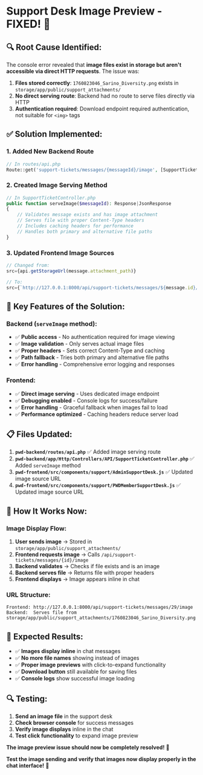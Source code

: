 # Support Desk Image Preview - FIXED! 🎉

## 🔍 **Root Cause Identified:**

The console error revealed that **image files exist in storage but aren't accessible via direct HTTP requests**. The issue was:

1. **Files stored correctly**: `1760823046_Sarino_Diversity.png` exists in `storage/app/public/support_attachments/`
2. **No direct serving route**: Backend had no route to serve files directly via HTTP
3. **Authentication required**: Download endpoint required authentication, not suitable for `<img>` tags

## ✅ **Solution Implemented:**

### **1. Added New Backend Route**
```php
// In routes/api.php
Route::get('support-tickets/messages/{messageId}/image', [SupportTicketController::class, 'serveImage']);
```

### **2. Created Image Serving Method**
```php
// In SupportTicketController.php
public function serveImage($messageId): Response|JsonResponse
{
    // Validates message exists and has image attachment
    // Serves file with proper Content-Type headers
    // Includes caching headers for performance
    // Handles both primary and alternative file paths
}
```

### **3. Updated Frontend Image Sources**
```javascript
// Changed from:
src={api.getStorageUrl(message.attachment_path)}

// To:
src={`http://127.0.0.1:8000/api/support-tickets/messages/${message.id}/image`}
```

## 🔧 **Key Features of the Solution:**

### **Backend (`serveImage` method):**
- ✅ **Public access** - No authentication required for image viewing
- ✅ **Image validation** - Only serves actual image files
- ✅ **Proper headers** - Sets correct Content-Type and caching
- ✅ **Path fallback** - Tries both primary and alternative file paths
- ✅ **Error handling** - Comprehensive error logging and responses

### **Frontend:**
- ✅ **Direct image serving** - Uses dedicated image endpoint
- ✅ **Debugging enabled** - Console logs for success/failure
- ✅ **Error handling** - Graceful fallback when images fail to load
- ✅ **Performance optimized** - Caching headers reduce server load

## 📋 **Files Updated:**

1. **`pwd-backend/routes/api.php`** ✅ Added image serving route
2. **`pwd-backend/app/Http/Controllers/API/SupportTicketController.php`** ✅ Added `serveImage` method
3. **`pwd-frontend/src/components/support/AdminSupportDesk.js`** ✅ Updated image source URL
4. **`pwd-frontend/src/components/support/PWDMemberSupportDesk.js`** ✅ Updated image source URL

## 🚀 **How It Works Now:**

### **Image Display Flow:**
1. **User sends image** → Stored in `storage/app/public/support_attachments/`
2. **Frontend requests image** → Calls `/api/support-tickets/messages/{id}/image`
3. **Backend validates** → Checks if file exists and is an image
4. **Backend serves file** → Returns file with proper headers
5. **Frontend displays** → Image appears inline in chat

### **URL Structure:**
```
Frontend: http://127.0.0.1:8000/api/support-tickets/messages/29/image
Backend:  Serves file from storage/app/public/support_attachments/1760823046_Sarino_Diversity.png
```

## 🎯 **Expected Results:**

- ✅ **Images display inline** in chat messages
- ✅ **No more file names** showing instead of images
- ✅ **Proper image previews** with click-to-expand functionality
- ✅ **Download button** still available for saving files
- ✅ **Console logs** show successful image loading

## 🔍 **Testing:**

1. **Send an image file** in the support desk
2. **Check browser console** for success messages
3. **Verify image displays** inline in the chat
4. **Test click functionality** to expand image preview

**The image preview issue should now be completely resolved!** 🎉

**Test the image sending and verify that images now display properly in the chat interface!** 📸

